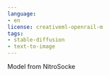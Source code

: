 ```yaml
---
language:
- en
license: creativeml-openrail-m
tags:
- stable-diffusion
- text-to-image
---
```

Model from NitroSocke
